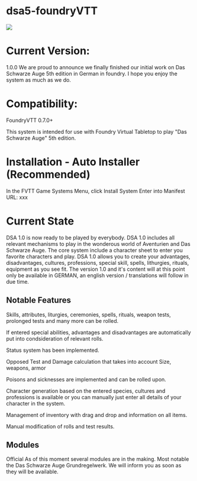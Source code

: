 # dsa5-foundryVTT
![](https://repository-images.githubusercontent.com/311655339/4d523800-55a9-11eb-9e2e-6bbc2b71d8a4)

# Current Version: 
1.0.0
We are proud to announce we finally finished our initial work on Das Schwarze Auge 5th edition in German in foundry. I hope you enjoy the system as much as we do.

# Compatibility: 
FoundryVTT 0.7.0+

This system is intended for use with Foundry Virtual Tabletop to play "Das Schwarze Auge" 5th edition.

# Installation - Auto Installer (Recommended)
In the FVTT Game Systems Menu, click Install System
Enter into Manifest URL: xxx

# Current State
DSA 1.0 is now ready to be played by everybody. 
DSA 1.0 includes all relevant mechanisms to play in the wonderous world of Aventurien and Das Schwarze Auge.
The core system include a character sheet to enter you favorite characters and play.
DSA 1.0 allows you to create your advantages, disadvantages, cultures, professions, special skill, spells, lithurgies, rituals, equipment as you see fit.
The version 1.0 and it's content will at this point only be available in GERMAN, an english version / translations will follow in due time.

## Notable Features
Skills, attributes, liturgies, ceremonies, spells, rituals, weapon tests, prolonged tests and many more can be rolled.

If entered special abilities, advantages and disadvantages are automatically put into condsideration of relevant rolls.

Status system has been implemented. 

Opposed Test and Damage calculation that takes into account Size, weapons, armor 

Poisons and sicknesses are implemented and can be rolled upon.

Character generation based on the entered species, cultures and professions is available or you can manually just enter all details of your character in the system.

Management of inventory with drag and drop and information on all items.

Manual modification of rolls and test results.

## Modules
Official
As of this moment several modules are in the making. Most notable the Das Schwarze Auge Grundregelwerk.
We will inform you as soon as they will be available.
